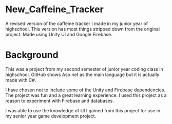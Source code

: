 # New_Caffeine_Tracker
A revised version of the caffeine tracker I made in my junior year of highschool. This version has most things stripped down from the original project. Made using Unity UI and Google Firebase.

# Background
This was a project from my second semester of junior year coding class in highschool. GitHub shows Asp.net as the main language but it is actually made with C#.

I have chosen not to include some of the Unity and Firebase dependencies. The project was fun and a great learning experience. I used this project as a reason to experiment with Firebase and databases.

I was able to use the knowledge of UI I gained from this project for use in my senior year game development project.

